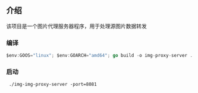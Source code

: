 ## 介绍
该项目是一个图片代理服务器程序，用于处理源图片数据转发
### 编译
```go
$env:GOOS="linux"; $env:GOARCH="amd64"; go build -o img-proxy-server .
```
### 启动
```shell
 ./img-img-proxy-server -port=8081
```